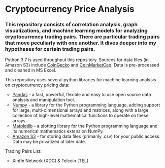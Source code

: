 <h1>Cryptocurrency Price Analysis</h1>

<h3>This repository consists of correlation analysis, graph visualizations, and machine learning models for analyzing cryptocurrency trading pairs. There are particular trading pairs that move peculiarly with one another. It dives deeper into my hypotheses for certain trading pairs.</h3>

<p>Python 3.7 is used throughout this repository. Sources for data files (in Amazon S3) include 
<a href="https://www.coingecko.com/en">CoinGecko</a> and <a href="https://coinmarketcap.com/">CoinMarketCap</a>. Data is pre-processed and cleaned in MS Excel.</p>

<p>This repository uses several python libraries for machine learning analysis on cryptocurrency pricing data:</p>
<ul style="list-style-type:circle;">
    <li><a href="https://pandas.pydata.org/">Pandas</a> - a fast, powerful, flexible and easy to use open source data analysis and manipulation tool. </li>
    <li><a href="https://numpy.org/">Numpy</a> - a library for the Python programming language, adding support for large, multi-dimensional arrays and matrices, along with a large collection of high-level mathematical functions to operate on these arrays. </li>
    <li><a href="https://matplotlib.org/">Matplotlib</a> - a plotting library for the Python programming language and its numerical mathematics extension NumPy. </li>
    <li><a href="https://aws.amazon.com/s3/">Amazon S3</a> - for storing data files (primarily .csv) for your public access. Data may be privatized at later date.</li>
</ul>

<p>Trading Pairs List:</p>
<ul style="list-style-type:circle;">
    <li>Xinfin Network (XDC) &amp; Telcoin (TEL) </li>
</ul>
